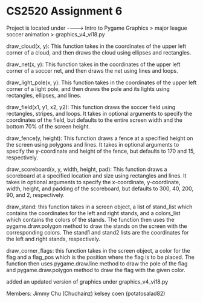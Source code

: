 # CS2520 Assignment 6

Project is located under ----> Intro to Pygame Graphics > major league soccer animation > graphics_v4_vi18.py

draw_cloud(x, y): This function takes in the coordinates of the upper left corner of a cloud, and then draws the cloud using ellipses and rectangles.

draw_net(x, y): This function takes in the coordinates of the upper left corner of a soccer net, and then draws the net using lines and loops.

draw_light_pole(x, y): This function takes in the coordinates of the upper left corner of a light pole, and then draws the pole and its lights using rectangles, ellipses, and lines.

draw_field(x1, y1, x2, y2): This function draws the soccer field using rectangles, stripes, and loops. It takes in optional arguments to specify the coordinates of the field, but defaults to the entire screen width and the bottom 70% of the screen height.

draw_fence(y, height): This function draws a fence at a specified height on the screen using polygons and lines. It takes in optional arguments to specify the y-coordinate and height of the fence, but defaults to 170 and 15, respectively.

draw_scoreboard(x, y, width, height, pad): This function draws a scoreboard at a specified location and size using rectangles and lines. It takes in optional arguments to specify the x-coordinate, y-coordinate, width, height, and padding of the scoreboard, but defaults to 300, 40, 200, 90, and 2, respectively.

draw_stand: this function takes in a screen object, a list of stand_list which contains the coordinates for the left and right stands, and a colors_list which contains the colors of the stands. The function then uses the pygame.draw.polygon method to draw the stands on the screen with the corresponding colors. The stand1 and stand2 lists are the coordinates for the left and right stands, respectively.

draw_corner_flags: this function takes in the screen object, a color for the flag and a flag_pos which is the position where the flag is to be placed. The function then uses pygame.draw.line method to draw the pole of the flag and pygame.draw.polygon method to draw the flag with the given color.

added an updated version of graphics under graphics_v4_vi18.py



Members: Jimmy Chu (Chuchainz)
kelsey coen (potatosalad82)

